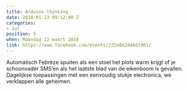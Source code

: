 ```yaml
---
title: Arduino thinking
date: 2018-01-23 09:12:00 Z
categories:
- iot
position: 5
when: Maandag 12 maart 2018
link: https://www.facebook.com/events/225486244661901/
---
```


Automatisch Febrèze spuiten als een stoel het plots warm krijgt of je schoonvader SMS’en als het laatste blad van de eikenboom is gevallen. Dagelijkse toepassingen met een eenvoudig stukje electronica, we verklappen alle geheimen.
